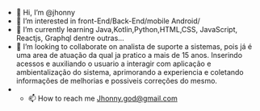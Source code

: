 - 👋 Hi, I’m @jhonny 
- 👀 I’m interested in front-End/Back-End/mobile Android/
- 🌱 I’m currently learning Java,Kotlin,Python,HTML,CSS, JavaScript, Reactjs, Graphql dentre outras...
- 💞️ I’m looking to collaborate on analista de suporte a sistemas, pois já é uma area de atuação da qual ja pratico a mais de 15 anos. Inserindo acessos e auxiliando o usuario a interagir com aplicação e ambientalização do sistema, aprimorando a experiencia e coletando informações de melhorias e possiveis correções do mesmo.
- - 📫 How to reach me Jhonny.god@gmail.com

<!---
jhonny/jholw is a ✨ special ✨ repository because its `README.md` (this file) appears on your GitHub profile.
You can click the Preview link to take a look at your changes.
--->
